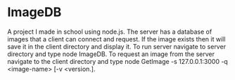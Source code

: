 # ImageDB
A project I made in school using node.js. The server has a database of images that a client can connect and request. If the image exists then it will save it in the client directory and display it. To run server navigate to server directory and type node ImageDB. To request an image from the server navigate to the client directory and type node GetImage -s 127.0.0.1:3000 -q &lt;image-name> [-v &lt;version.].
